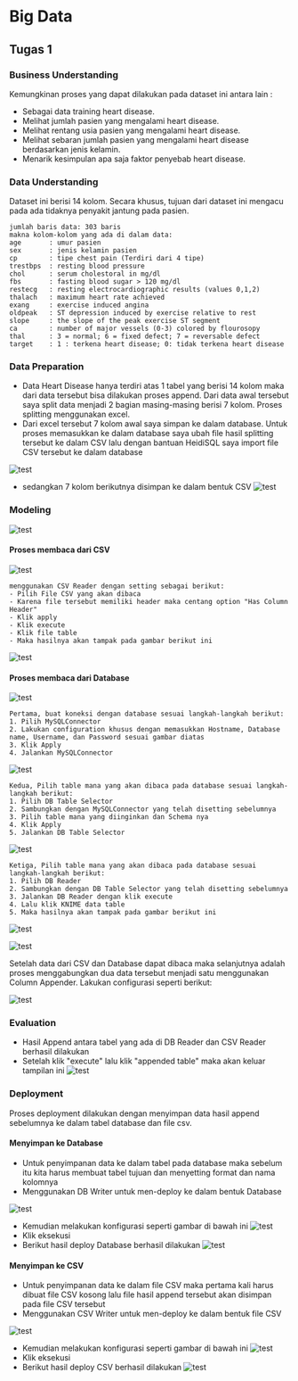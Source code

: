 # Big Data
## Tugas 1

### Business Understanding
Kemungkinan proses yang dapat dilakukan pada dataset ini antara lain :
  - Sebagai data training heart disease.
  - Melihat jumlah pasien yang mengalami heart disease.
  - Melihat rentang usia pasien yang mengalami heart disease.
  - Melihat sebaran jumlah pasien yang mengalami heart disease berdasarkan jenis kelamin.
  - Menarik kesimpulan apa saja faktor penyebab heart disease.


### Data Understanding
Dataset ini berisi 14 kolom. Secara khusus, tujuan dari dataset ini mengacu pada ada tidaknya penyakit jantung pada pasien.
```
jumlah baris data: 303 baris 
makna kolom-kolom yang ada di dalam data:
age       : umur pasien
sex       : jenis kelamin pasien
cp        : tipe chest pain (Terdiri dari 4 tipe)
trestbps  : resting blood pressure
chol      : serum cholestoral in mg/dl 
fbs       : fasting blood sugar > 120 mg/dl
restecg   : resting electrocardiographic results (values 0,1,2)
thalach   : maximum heart rate achieved 
exang     : exercise induced angina 
oldpeak   : ST depression induced by exercise relative to rest 
slope     : the slope of the peak exercise ST segment 
ca        : number of major vessels (0-3) colored by flourosopy 
thal      : 3 = normal; 6 = fixed defect; 7 = reversable defect
target    : 1 : terkena heart disease; 0: tidak terkena heart disease
```

### Data Preparation

  - Data Heart Disease hanya terdiri atas 1 tabel yang berisi 14 kolom maka dari data tersebut bisa dilakukan proses append. Dari data awal tersebut saya split data menjadi 2 bagian masing-masing berisi 7 kolom. Proses splitting menggunakan excel. 
  - Dari excel tersebut 7 kolom awal saya simpan ke dalam database. Untuk proses memasukkan ke dalam database saya ubah file hasil splitting tersebut ke dalam CSV lalu dengan bantuan HeidiSQL saya import file CSV tersebut ke dalam database 
  
![test](/screenshot/DB_split.JPG)

  - sedangkan 7 kolom berikutnya disimpan ke dalam bentuk CSV 
![test](/screenshot/CSV_split.JPG)

### Modeling

![test](/screenshot/workflow.JPG)
#### Proses membaca dari CSV
![test](/screenshot/CSV_Reader_setting.JPG)
```
menggunakan CSV Reader dengan setting sebagai berikut:
- Pilih File CSV yang akan dibaca
- Karena file tersebut memiliki header maka centang option "Has Column Header"
- Klik apply
- Klik execute
- Klik file table
- Maka hasilnya akan tampak pada gambar berikut ini
```
![test](/screenshot/csv_reader_data.JPG)

#### Proses membaca dari Database
![test](/screenshot/SQL_Connect_setting.JPG)
```
Pertama, buat koneksi dengan database sesuai langkah-langkah berikut:
1. Pilih MySQLConnector
2. Lakukan configuration khusus dengan memasukkan Hostname, Database name, Username, dan Password sesuai gambar diatas
3. Klik Apply
4. Jalankan MySQLConnector
```
![test](/screenshot/DB_Selector_setting.JPG)
```
Kedua, Pilih table mana yang akan dibaca pada database sesuai langkah-langkah berikut:
1. Pilih DB Table Selector
2. Sambungkan dengan MySQLConnector yang telah disetting sebelumnya
3. Pilih table mana yang diinginkan dan Schema nya
4. Klik Apply
5. Jalankan DB Table Selector
```
![test](/screenshot/DB_Reader_setting.JPG)
```
Ketiga, Pilih table mana yang akan dibaca pada database sesuai langkah-langkah berikut:
1. Pilih DB Reader
2. Sambungkan dengan DB Table Selector yang telah disetting sebelumnya
3. Jalankan DB Reader dengan klik execute
4. Lalu klik KNIME data table
5. Maka hasilnya akan tampak pada gambar berikut ini
```
![test](/screenshot/data_reader.JPG)


![test](/screenshot/Append.JPG)

Setelah data dari CSV dan Database dapat dibaca maka selanjutnya adalah proses menggabungkan dua data tersebut menjadi satu menggunakan Column Appender. Lakukan configurasi seperti berikut:

![test](/screenshot/Append_setting.JPG)


### Evaluation

  - Hasil Append antara tabel yang ada di DB Reader dan CSV Reader berhasil dilakukan
  - Setelah klik "execute" lalu klik "appended table" maka akan keluar tampilan ini
  ![test](/screenshot/append_data.JPG)

### Deployment

Proses deployment dilakukan dengan menyimpan data hasil append sebelumnya ke dalam tabel database dan file csv.

#### Menyimpan ke Database
  - Untuk penyimpanan data ke dalam tabel pada database maka sebelum itu kita harus membuat tabel tujuan dan menyetting format dan nama kolomnya
  - Menggunakan DB Writer untuk men-deploy ke dalam bentuk Database
  
  ![test](/screenshot/DB_Writer.JPG)
  - Kemudian melakukan konfigurasi seperti gambar di bawah ini
  ![test](/screenshot/DB_Writer_settingJPG.JPG)
  - Klik eksekusi
  - Berikut hasil deploy Database berhasil dilakukan
  ![test](/screenshot/DB_hasil.JPG)
  
#### Menyimpan ke CSV
 
  - Untuk penyimpanan data ke dalam file CSV maka pertama kali harus dibuat file CSV kosong lalu file hasil append tersebut akan disimpan pada file CSV tersebut
  - Menggunakan CSV Writer untuk men-deploy ke dalam bentuk file CSV
  
  ![test](/screenshot/CSV_Writer.JPG)
  - Kemudian melakukan konfigurasi seperti gambar di bawah ini
  ![test](/screenshot/CSV_Writer_setting.JPG)
  - Klik eksekusi
  - Berikut hasil deploy CSV berhasil dilakukan
  ![test](/screenshot/csv_hasil.JPG)


